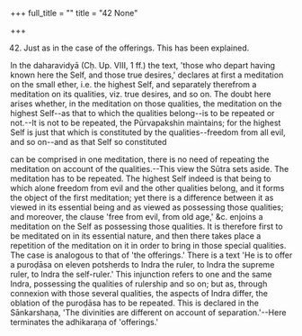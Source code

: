 +++
full_title = ""
title = "42 None"

+++


42. Just as in the case of the offerings. This has been explained.

In the daharavidyā (Cḥ. Up. VIII, 1 ff.) the text, 'those who depart having known here the Self, and those true desires,' declares at first a meditation on the small ether, i.e. the highest Self, and separately therefrom a meditation on its qualities, viz. true desires, and so on. The doubt here arises whether, in the meditation on those qualities, the meditation on the highest Self--as that to which the qualities belong--is to be repeated or not.--It is not to be repeated, the Pūrvapakshin maintains; for the highest Self is just that which is constituted by the qualities--freedom from all evil, and so on--and as that Self so constituted

can be comprised in one meditation, there is no need of repeating the meditation on account of the qualities.--This view the Sūtra sets aside. The meditation has to be repeated. The highest Self indeed is that being to which alone freedom from evil and the other qualities belong, and it forms the object of the first meditation; yet there is a difference between it as viewed in its essential being and as viewed as possessing those qualities; and moreover, the clause 'free from evil, from old age,' &c. enjoins a meditation on the Self as possessing those qualities. It is therefore first to be meditated on in its essential nature, and then there takes place a repetition of the meditation on it in order to bring in those special qualities. The case is analogous to that of 'the offerings.' There is a text 'He is to offer a puroḍāsa on eleven potsherds to Indra the ruler, to Indra the supreme ruler, to Indra the self-ruler.' This injunction refers to one and the same Indra, possessing the qualities of rulership and so on; but as, through connexion with those several qualities, the aspects of Indra differ, the oblation of the puroḍāsa has to be repeated. This is declared in the Sānkarshaṇa, 'The divinities are different on account of separation.'--Here terminates the adhikaraṇa of 'offerings.'

